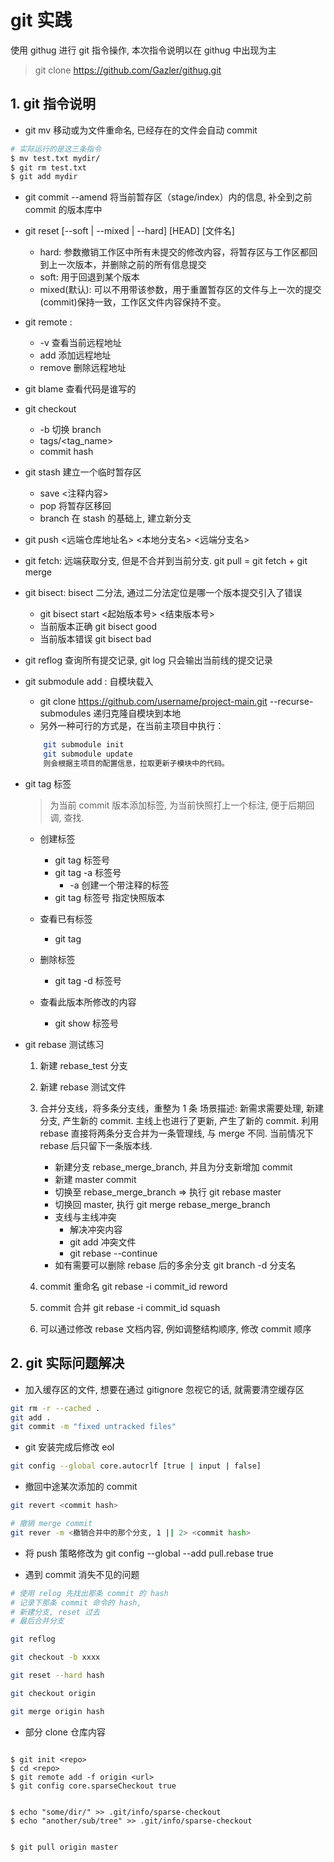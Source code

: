 # git 实践

使用 githug 进行 git 指令操作, 本次指令说明以在 githug 中出现为主

> git clone https://github.com/Gazler/githug.git

## 1. git 指令说明

- git mv <oldfile> <newfile>
移动或为文件重命名, 已经存在的文件会自动 commit
```bash 
# 实际运行的是这三条指令
$ mv test.txt mydir/
$ git rm test.txt
$ git add mydir
```

- git commit --amend 将当前暂存区（stage/index）内的信息, 补全到之前 commit 的版本库中

- git reset [--soft | --mixed | --hard] [HEAD] [文件名]
    - hard: 参数撤销工作区中所有未提交的修改内容，将暂存区与工作区都回到上一次版本，并删除之前的所有信息提交
    - soft: 用于回退到某个版本
    - mixed(默认): 可以不用带该参数，用于重置暂存区的文件与上一次的提交(commit)保持一致，工作区文件内容保持不变。

- git remote :
    - \-v 查看当前远程地址
    - add 添加远程地址
    - remove 删除远程地址

- git blame 查看代码是谁写的

- git checkout 
    - \-b 切换 branch
    - tags/<tag_name>
    - commit hash

- git stash 建立一个临时暂存区
    - save <注释内容>
    - pop 将暂存区移回
    - branch 在 stash 的基础上, 建立新分支

- git push <远端仓库地址名> <本地分支名> <远端分支名> 

- git fetch: 远端获取分支, 但是不合并到当前分支. git pull = git fetch + git merge

- git bisect: bisect 二分法, 通过二分法定位是哪一个版本提交引入了错误
    - git bisect start <起始版本号> <结束版本号>
    - 当前版本正确 git bisect good
    - 当前版本错误 git bisect bad

- git reflog 查询所有提交记录, git log 只会输出当前线的提交记录

- git submodule add : 自模块载入
    - git clone https://github.com/username/project-main.git --recurse-submodules 递归克隆自模块到本地
    - 另外一种可行的方式是，在当前主项目中执行：
    ```bash
        git submodule init
        git submodule update
        则会根据主项目的配置信息，拉取更新子模块中的代码。
    ```

- git tag 标签
    > 为当前 commit 版本添加标签, 为当前快照打上一个标注, 便于后期回调, 查找.
    - 创建标签 
        - git tag 标签号
        - git tag -a 标签号
            - -a 创建一个带注释的标签
        - git tag 标签号 指定快照版本

    - 查看已有标签 
        - git tag

    - 删除标签
        - git tag -d 标签号

    - 查看此版本所修改的内容
        - git show 标签号


- git rebase 测试练习
    1. 新建 rebase_test 分支
    2. 新建 rebase 测试文件
    3. 合并分支线，将多条分支线，重整为 1 条
    场景描述: 新需求需要处理, 新建分支, 产生新的 commit. 主线上也进行了更新, 产生了新的 commit. 
    利用 rebase 直接将两条分支合并为一条管理线, 与 merge 不同. 当前情况下 rebase 后只留下一条版本线.

        - 新建分支 rebase_merge_branch, 并且为分支新增加 commit
        - 新建 master commit    
        - 切换至 rebase_merge_branch => 执行 git rebase master
        - 切换回 master, 执行 git merge rebase_merge_branch
        - 支线与主线冲突
            - 解决冲突内容
            - git add 冲突文件
            - git rebase --continue
        - 如有需要可以删除 rebase 后的多余分支 git branch -d 分支名

    4. commit 重命名 git rebase -i commit_id reword
    5. commit 合并 git rebase -i commit_id squash
    6. 可以通过修改 rebase 文档内容, 例如调整结构顺序, 修改 commit 顺序


## 2. git 实际问题解决

- 加入缓存区的文件, 想要在通过 gitignore 忽视它的话, 就需要清空缓存区
```bash
git rm -r --cached .
git add .
git commit -m "fixed untracked files"
```

- git 安装完成后修改 eol
```bash 
git config --global core.autocrlf [true | input | false]
```

- 撤回中途某次添加的 commit
```bash
git revert <commit hash>

# 撤销 merge commit 
git rever -m <撤销合并中的那个分支, 1 || 2> <commit hash>

```

- 将 push 策略修改为 
git config --global --add pull.rebase true

- 遇到 commit 消失不见的问题
```bash
# 使用 relog 先找出那条 commit 的 hash
# 记录下那条 commit 命令的 hash, 
# 新建分支, reset 过去
# 最后合并分支

git reflog

git checkout -b xxxx

git reset --hard hash

git checkout origin 

git merge origin hash
```

- 部分 clone 仓库内容
```

$ git init <repo>
$ cd <repo>
$ git remote add -f origin <url>
$ git config core.sparseCheckout true


$ echo "some/dir/" >> .git/info/sparse-checkout
$ echo "another/sub/tree" >> .git/info/sparse-checkout


$ git pull origin master
```